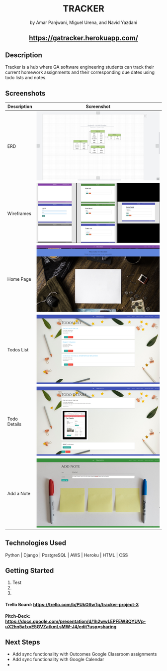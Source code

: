  <h1 align="center">TRACKER </h1>
<p align="center">by Amar Panjwani, Miguel Urena, and Navid Yazdani</p>

## <h2 align="center">https://gatracker.herokuapp.com/


## Description
Tracker is a hub where GA software engineering students can track their current homework assignments and their corresponding due dates using todo lists and notes.

## Screenshots
| Description | Screenshot |
|------------ | ------------|
| ERD | ![All Projects](main_app/static/images/ERD.jpg)
| Wireframes | ![All Projects](main_app/static/images/wireframes/all_wireframes.jpg)
| Home Page | ![All Projects](main_app/static/images/screenshots/home_screenshot.jpg)
| Todos List | ![All Projects](main_app/static/images/screenshots/todos_list_screenshot.jpg)
| Todo Details | ![All Projects](main_app/static/images/screenshots/todo_details_screenshot.jpg)
| Add a Note | ![All Projects](main_app/static/images/screenshots/note_add_screenshot.jpg)

## Technologies Used
Python | Django | PostgreSQL | AWS | Heroku | HTML | CSS

## Getting Started
1. Test
2.
3.

#### Trello Board: https://trello.com/b/PUkOSwTq/tracker-project-3

#### Pitch-Deck: https://docs.google.com/presentation/d/1h2wwLEPFEW8QYUVp-uX2hn5afxvE5GVZatkmLsMW-J4/edit?usp=sharing

## Next Steps
+ Add sync functionality with Outcomes Google Classroom assignments
+ Add sync functionality with Google Calendar
+ 

